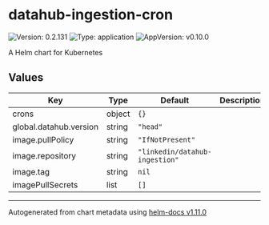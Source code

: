 # datahub-ingestion-cron

![Version: 0.2.131](https://img.shields.io/badge/Version-0.2.131-informational?style=flat-square) ![Type: application](https://img.shields.io/badge/Type-application-informational?style=flat-square) ![AppVersion: v0.10.0](https://img.shields.io/badge/AppVersion-v0.10.0-informational?style=flat-square)

A Helm chart for Kubernetes

## Values

| Key | Type | Default | Description |
|-----|------|---------|-------------|
| crons | object | `{}` |  |
| global.datahub.version | string | `"head"` |  |
| image.pullPolicy | string | `"IfNotPresent"` |  |
| image.repository | string | `"linkedin/datahub-ingestion"` |  |
| image.tag | string | `nil` |  |
| imagePullSecrets | list | `[]` |  |

----------------------------------------------
Autogenerated from chart metadata using [helm-docs v1.11.0](https://github.com/norwoodj/helm-docs/releases/v1.11.0)
